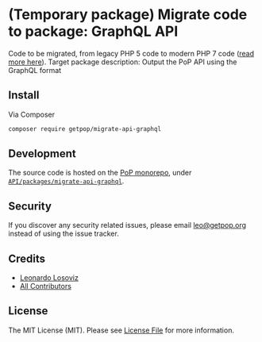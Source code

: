 # (Temporary package) Migrate code to package: GraphQL API

Code to be migrated, from legacy PHP 5 code to modern PHP 7 code ([read more here](https://github.com/leoloso/PoP#codebase-migration)). Target package description: Output the PoP API using the GraphQL format

## Install

Via Composer

``` bash
composer require getpop/migrate-api-graphql
```

## Development

The source code is hosted on the [PoP monorepo](https://github.com/leoloso/PoP.git), under [`API/packages/migrate-api-graphql`](https://github.com/leoloso/PoP/tree/master/layers/API/packages/migrate-api-graphql).

## Security

If you discover any security related issues, please email leo@getpop.org instead of using the issue tracker.

## Credits

- [Leonardo Losoviz][link-author]
- [All Contributors][link-contributors]

## License

The MIT License (MIT). Please see [License File](LICENSE.md) for more information.

[ico-version]: https://img.shields.io/packagist/v/getpop/api-graphql.svg?style=flat-square
[ico-license]: https://img.shields.io/badge/license-MIT-brightgreen.svg?style=flat-square
[ico-travis]: https://img.shields.io/travis/getpop/api-graphql/master.svg?style=flat-square
[ico-scrutinizer]: https://img.shields.io/scrutinizer/coverage/g/getpop/api-graphql.svg?style=flat-square
[ico-code-quality]: https://img.shields.io/scrutinizer/g/getpop/api-graphql.svg?style=flat-square
[ico-downloads]: https://img.shields.io/packagist/dt/getpop/api-graphql.svg?style=flat-square

[link-packagist]: https://packagist.org/packages/getpop/api-graphql
[link-travis]: https://travis-ci.org/getpop/api-graphql
[link-scrutinizer]: https://scrutinizer-ci.com/g/getpop/api-graphql/code-structure
[link-code-quality]: https://scrutinizer-ci.com/g/getpop/api-graphql
[link-downloads]: https://packagist.org/packages/getpop/api-graphql
[link-author]: https://github.com/leoloso
[link-contributors]: ../../../../../../contributors
